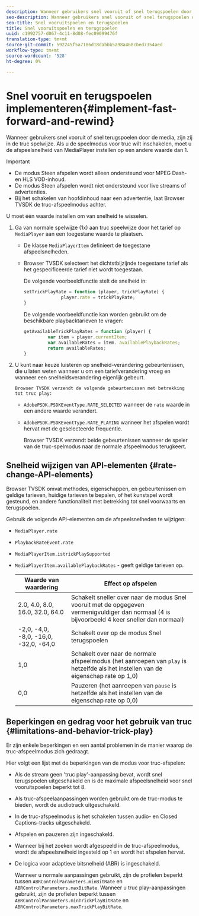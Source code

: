 ```yaml
---
description: Wanneer gebruikers snel vooruit of snel terugspoelen door de media, zijn zij in de truc spelwijze. Als u de speelmodus voor truc wilt inschakelen, moet u de afspeelsnelheid van MediaPlayer instellen op een andere waarde dan 1.
seo-description: Wanneer gebruikers snel vooruit of snel terugspoelen door de media, zijn zij in de truc spelwijze. Als u de speelmodus voor truc wilt inschakelen, moet u de afspeelsnelheid van MediaPlayer instellen op een andere waarde dan 1.
seo-title: Snel vooruitspoelen en terugspoelen
title: Snel vooruitspoelen en terugspoelen
uuid: c1992757-d067-4c11-8d08-fec09099476f
translation-type: tm+mt
source-git-commit: 592245f5a7186d18dabbb5a98a468cbed7354aed
workflow-type: tm+mt
source-wordcount: '528'
ht-degree: 0%

---
```



# Snel vooruit en terugspoelen implementeren{#implement-fast-forward-and-rewind}

Wanneer gebruikers snel vooruit of snel terugspoelen door de media, zijn zij in de truc spelwijze. Als u de speelmodus voor truc wilt inschakelen, moet u de afspeelsnelheid van MediaPlayer instellen op een andere waarde dan 1.

>[!IMPORTANT]
>
>* De modus Steen afspelen wordt alleen ondersteund voor MPEG Dash- en HLS VOD-inhoud.
>* De modus Steen afspelen wordt niet ondersteund voor live streams of advertenties.
>* Bij het schakelen van hoofdinhoud naar een advertentie, laat Browser TVSDK de truc-afspeelmodus achter.

>



U moet één waarde instellen om van snelheid te wisselen.

1. Ga van normale spelwijze (1x) aan truc speelwijze door het tarief op `MediaPlayer` aan een toegestane waarde te plaatsen.

   * De klasse `MediaPlayerItem` definieert de toegestane afspeelsnelheden.
   * Browser TVSDK selecteert het dichtstbijzijnde toegestane tarief als het gespecificeerde tarief niet wordt toegestaan.

      De volgende voorbeeldfunctie stelt de snelheid in:

      ```js
      setTrickPlayRate = function (player, trickPlayRate) { 
                    player.rate = trickPlayRate; 
      }
      ```

      De volgende voorbeeldfunctie kan worden gebruikt om de beschikbare playbacktarieven te vragen:

      ```js
      getAvailableTrickPlayRates = function (player) { 
               var item = player.currentItem; 
               var availableRates = item. availablePlaybackRates; 
               return availableRates; 
      } 
      ```

1. U kunt naar keuze luisteren op snelheid-verandering gebeurtenissen, die u laten weten wanneer u om een tariefverandering vroeg en wanneer een snelheidsverandering eigenlijk gebeurt.

       Browser TVSDK verzendt de volgende gebeurtenissen met betrekking tot truc play:
   
   * `AdobePSDK.PSDKEventType.RATE_SELECTED` wanneer de  `rate` waarde in een andere waarde verandert.

   * `AdobePSDK.PSDKEventType.RATE_PLAYING` wanneer het afspelen wordt hervat met de geselecteerde frequentie.

      Browser TVSDK verzendt beide gebeurtenissen wanneer de speler van de truc-spelmodus naar de normale afspeelmodus terugkeert.

## Snelheid wijzigen van API-elementen {#rate-change-API-elements}

Browser TVSDK omvat methodes, eigenschappen, en gebeurtenissen om geldige tarieven, huidige tarieven te bepalen, of het kunstspel wordt gesteund, en andere functionaliteit met betrekking tot snel voorwaarts en terugspoelen.

Gebruik de volgende API-elementen om de afspeelsnelheden te wijzigen:

* `MediaPlayer.rate`
* `PlaybackRateEvent.rate`
* `MediaPlayerItem.istrickPlaySupported`
* `MediaPlayerItem.availablePlaybackRates` - geeft geldige tarieven op.

   | Waarde van waardering | Effect op afspelen |
   |---|---|
   | 2.0, 4.0, 8.0, 16.0, 32.0, 64.0 | Schakelt sneller over naar de modus Snel vooruit met de opgegeven vermenigvuldiger dan normaal (4 is bijvoorbeeld 4 keer sneller dan normaal) |
   | -2,0, -4,0, -8,0, -16,0, -32,0, -64,0 | Schakelt over op de modus Snel terugspoelen |
   | 1,0 | Schakelt over naar de normale afspeelmodus (het aanroepen van `play` is hetzelfde als het instellen van de eigenschap rate op 1,0) |
   | 0,0 | Pauzeren (het aanroepen van `pause` is hetzelfde als het instellen van de eigenschap rate op 0,0) |

## Beperkingen en gedrag voor het gebruik van truc {#limitations-and-behavior-trick-play}

Er zijn enkele beperkingen en een aantal problemen in de manier waarop de truc-afspeelmodus zich gedraagt.

Hier volgt een lijst met de beperkingen van de modus voor truc-afspelen:

* Als de stream geen &#39;truc play&#39;-aanpassing bevat, wordt snel terugspoelen uitgeschakeld en is de maximale afspeelsnelheid voor snel vooruitspoelen beperkt tot 8.
* Als truc-afspeelaanpassingen worden gebruikt om de truc-modus te bieden, wordt de audiotrack uitgeschakeld.
* In de truc-afspeelmodus is het schakelen tussen audio- en Closed Captions-tracks uitgeschakeld.
* Afspelen en pauzeren zijn ingeschakeld.
* Wanneer bij het zoeken wordt afgespeeld in de truc-afspeelmodus, wordt de afspeelsnelheid ingesteld op 1 en wordt het afspelen hervat.
* De logica voor adaptieve bitsnelheid (ABR) is ingeschakeld.

   Wanneer u normale aanpassingen gebruikt, zijn de profielen beperkt tussen `ABRControlParameters.minBitRate` en `ABRControlParameters.maxBitRate`. Wanneer u truc play-aanpassingen gebruikt, zijn de profielen beperkt tussen `ABRControlParameters.minTrickPlayBitRate` en `ABRControlParameters.maxTrickPlayBitRate`.